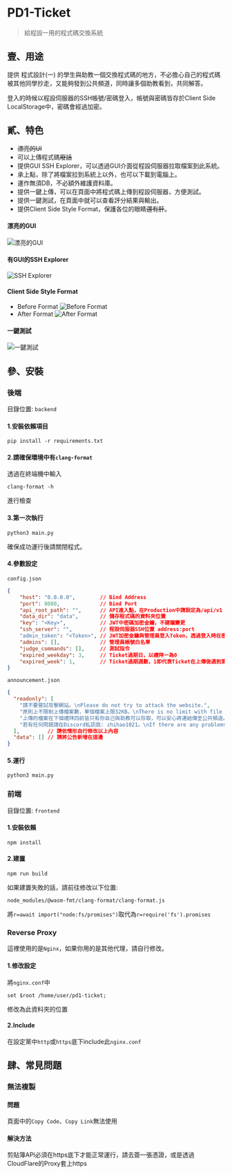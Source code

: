# PD1-Ticket
> 給程設一用的程式碼交換系統

## 壹、用途
提供 程式設計(一) 的學生與助教一個交換程式碼的地方，不必擔心自己的程式碼被其他同學抄走，又能夠發到公共頻道，同時讓多個助教看到，共同解答。

登入的時候以程設伺服器的SSH帳號/密碼登入，帳號與密碼皆存於Client Side LocalStorage中，密碼會經過加密。

## 貳、特色
 - ~~漂亮的UI~~
 - 可以上傳程式碼~~廢話~~
 - 提供GUI SSH Explorer，可以透過GUI介面從程設伺服器拉取檔案到此系統。
 - 承上點，除了將檔案拉到系統上以外，也可以下載到電腦上。
 - 運作無須DB，不必額外維護資料庫。
 - 提供一鍵上傳，可以在頁面中將程式碼上傳到程設伺服器，方便測試。
 - 提供一鍵測試，在頁面中就可以查看評分結果與輸出。
 - 提供Client Side Style Format，保護各位的眼睛~~還有肝~~。

#### 漂亮的GUI
![漂亮的GUI](readme/feature/p1.png)

#### 有GUI的SSH Explorer
![SSH Explorer](readme/feature/p2.png)

#### Client Side Style Format
- Before Format
![Before Format](readme/feature/p3.png)
- After Format
![After Format](readme/feature/p4.png)

#### 一鍵測試
![一鍵測試](readme/feature/p5.png)


## 參、安裝
### 後端
目錄位置: `backend`

#### 1.安裝依賴項目
```pip
pip install -r requirements.txt
```

#### 2.請確保環境中有`clang-format`
透過在終端機中輸入
```shell
clang-format -h
```
進行檢查

#### 3.第一次執行
```shell
python3 main.py
```
確保成功運行後請關閉程式。

#### 4.參數設定
`config.json`
```json
{
    "host": "0.0.0.0",        // Bind Address
    "port": 8080,             // Bind Port
    "api_root_path": "",      // API進入點，在Production中請設定為/api/v1
    "data_dir": "data",       // 儲存程式碼的資料夾位置
    "key": "<Key>",           // JWT中密碼加密金鑰，不建議變更
    "ssh_server": "",         // 程設伺服器SSH位置 address:port
    "admin_token": "<Token>", // JWT加密金鑰與管理員登入Token，透過登入時在密碼尾端加上此Token以管理員登入
    "admins": [],             // 管理員帳號白名單
    "judge_commands": [],     // 測試指令
    "expired_weekday": 3,     // Ticket過期日，以禮拜一為0
    "expired_week": 1,        // Ticket過期週數，1即代表Ticket在上傳後遇到第一個過期日，該Ticket即會過期(即所有人皆可存取)
}
```
`announcement.json`
```json
{
  "readonly": [
    "請不要嘗試攻擊網站。\nPlease do not try to attack the website.",
    "原則上不限制上傳檔案數，單個檔案上限32KB。\nThere is no limit with file num, but maximum 32 KB per file.",
    "上傳的檔案在下個禮拜四前皆只有你自己與助教可以存取，可以安心將連結傳至公共頻道。\nThe file you uploaded can only be access by you and TA before next thursday. Therefore, you can send the link to public channel safely.",
    "若有任何問題請在Discord私訊我: zhihao1021。\nIf there are any problems or bugs, DM me on discord: zhihao1021(nickname: YEE)."
  ],         // 請依情形自行修改以上內容
  "data": [] // 請將公告新增在這邊
}
```

#### 5.運行
```shell
python3 main.py
```

### 前端
目錄位置: `frontend`
#### 1.安裝依賴
```shell
npm install
```

#### 2.建置
```
npm run build
```
如果建置失敗的話，請前往修改以下位置:
```
node_modules/@wasm-fmt/clang-format/clang-format.js
```
將`r=await import("node:fs/promises")`取代為`r=require('fs').promises`

### Reverse Proxy
這裡使用的是`Nginx`，如果你用的是其他代理，請自行修改。

#### 1.修改設定
將`nginx.conf`中
```nginx
set $root /home/user/pd1-ticket;
```
修改為此資料夾的位置

#### 2.Include
在設定黨中`http`或`https`底下include此`nginx.conf`

## 肆、常見問題
### 無法複製
#### 問題
頁面中的`Copy Code`、`Copy Link`無法使用

#### 解決方法
剪貼簿API必須在https底下才能正常運行，請去簽一張憑證，或是透過CloudFlare的Proxy套上https
